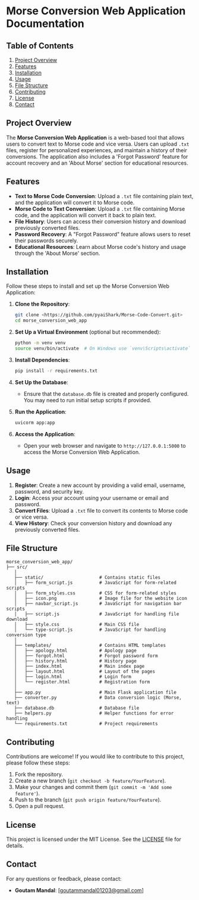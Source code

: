 # Morse Conversion Web Application Documentation

## Table of Contents
1. [Project Overview](#project-overview)
2. [Features](#features)
3. [Installation](#installation)
4. [Usage](#usage)
5. [File Structure](#file-structure)
6. [Contributing](#contributing)
7. [License](#license)
8. [Contact](#contact)

## Project Overview
The **Morse Conversion Web Application** is a web-based tool that allows users to convert text to Morse code and vice versa. Users can upload `.txt` files, register for personalized experiences, and maintain a history of their conversions. The application also includes a 'Forgot Password' feature for account recovery and an 'About Morse' section for educational resources.

## Features
- **Text to Morse Code Conversion**: Upload a `.txt` file containing plain text, and the application will convert it to Morse code.
- **Morse Code to Text Conversion**: Upload a `.txt` file containing Morse code, and the application will convert it back to plain text.
- **File History**: Users can access their conversion history and download previously converted files.
- **Password Recovery**: A "Forgot Password" feature allows users to reset their passwords securely.
- **Educational Resources**: Learn about Morse code's history and usage through the 'About Morse' section.

## Installation
Follow these steps to install and set up the Morse Conversion Web Application:

1. **Clone the Repository**:
   ```bash
   git clone <https://github.com/pyaiShark/Morse-Code-Convert.git>
   cd morse_conversion_web_app
   ```

2. **Set Up a Virtual Environment** (optional but recommended):
   ```bash
   python -m venv venv
   source venv/bin/activate  # On Windows use `venv\Scripts\activate`
   ```

3. **Install Dependencies**:
   ```bash
   pip install -r requirements.txt
   ```

4. **Set Up the Database**:
   - Ensure that the `database.db` file is created and properly configured. You may need to run initial setup scripts if provided.

5. **Run the Application**:
   ```bash
   uvicorm app:app
   ```

6. **Access the Application**:
   - Open your web browser and navigate to `http://127.0.0.1:5000` to access the Morse Conversion Web Application.

## Usage
1. **Register**: Create a new account by providing a valid email, username, password, and security key.
2. **Login**: Access your account using your username or email and password.
3. **Convert Files**: Upload a `.txt` file to convert its contents to Morse code or vice versa.
4. **View History**: Check your conversion history and download any previously converted files.

## File Structure
```
morse_conversion_web_app/
├── src/
   │
   ├── static/                     # Contains static files
   │   ├── form_script.js          # JavaScript for form-related scripts
   │   ├── form_styles.css         # CSS for form-related styles
   │   ├── icon.png                # Image file for the website icon
   │   ├── navbar_script.js        # JavaScript for navigation bar scripts
   │   ├── script.js               # JavaScript for handling file download
   │   ├── style.css               # Main CSS file
   │   └── type-script.js          # JavaScript for handling conversion type
   │
   ├── templates/                  # Contains HTML templates
   │   ├── apology.html            # Apology page
   │   ├── forgot.html             # Forgot password form
   │   ├── history.html            # History page
   │   ├── index.html              # Main index page
   │   ├── layout.html             # Layout of the pages
   │   ├── login.html              # Login form
   │   └── register.html           # Registration form
   │
   ├── app.py                      # Main Flask application file
   ├── converter.py                # Data conversion logic (Morse, text)
   ├── database.db                 # Database file
   ├── helpers.py                  # Helper functions for error handling
   └── requirements.txt            # Project requirements
```

## Contributing
Contributions are welcome! If you would like to contribute to this project, please follow these steps:
1. Fork the repository.
2. Create a new branch (`git checkout -b feature/YourFeature`).
3. Make your changes and commit them (`git commit -m 'Add some feature'`).
4. Push to the branch (`git push origin feature/YourFeature`).
5. Open a pull request.

## License
This project is licensed under the MIT License. See the [LICENSE](LICENSE) file for details.

## Contact
For any questions or feedback, please contact:
- **Goutam Mandal**: [goutammandal01203@gmail.com]
